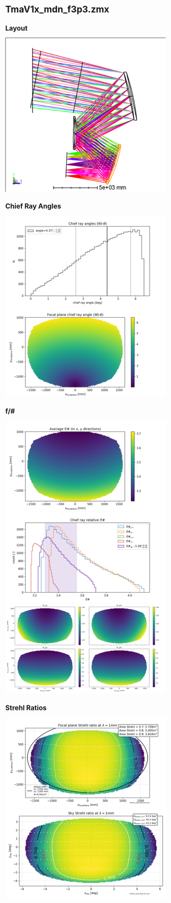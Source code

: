 # TmaV1x_mdn_f3p3.zmx
## Layout
![](layout\3DLayout.png)
## Chief Ray Angles
![](chief_ray\chief_ray_angles_hist.png)
![](chief_ray\chief_ray_angles_map.png)
## f/#
![](fNumbers\fnumber_av.png)
![](fNumbers\fnumber_hists.png)
![](fNumbers\fnumber_xy_direction_maps.png)
## Strehl Ratios
![](strehls\focal_plane_strehls.png)
![](strehls\sky_strehls.png)
